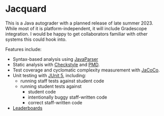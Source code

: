 # Jacquard

This is a Java autograder with a planned release of
late summer 2023. While most of it is platform-independent, it will
include Gradescope integration. I would be happy to get collaborators
familiar with other systems this could hook into.

Features include:

* Syntax-based analysis using [JavaParser](https://github.com/javaparser/javaparser)
* Static analysis with [Checkstyle](https://checkstyle.org/) and
  [PMD](https://pmd.github.io/).
* Test coverage and cyclomatic complexity measurement with 
  [JaCoCo](https://www.jacoco.org/jacoco/).
* Unit testing with [JUnit 5](https://junit.org/junit5/), including:
  * running staff tests against student code
  * running student tests against
    * student code
    * intentionally buggy staff-written code
    * correct staff-written code
* [Leaderboards](https://gradescope-autograders.readthedocs.io/en/latest/leaderboards/)
